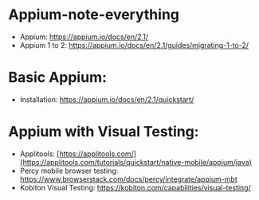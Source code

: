 # Appium-note-everything
- Appium: https://appium.io/docs/en/2.1/
- Appium 1 to 2: https://appium.io/docs/en/2.1/guides/migrating-1-to-2/

# Basic Appium:
- Installation: https://appium.io/docs/en/2.1/quickstart/



# Appium with Visual Testing:
- Applitools: [https://applitools.com/](https://applitools.com/tutorials/quickstart/native-mobile/appium/java)
- Percy mobile browser testing: https://www.browserstack.com/docs/percy/integrate/appium-mbt
- Kobiton Visual Testing: https://kobiton.com/capabilities/visual-testing/
